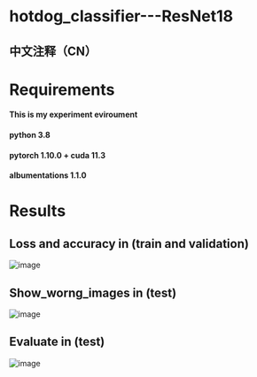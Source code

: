 # hotdog_classifier---ResNet18
## 中文注释（CN）

# Requirements
#### This is my experiment eviroument

#### python 3.8
#### pytorch 1.10.0 + cuda 11.3
#### albumentations 1.1.0

# Results
## Loss and accuracy in (train and validation)
![image](https://user-images.githubusercontent.com/41743814/143971912-d87f4e07-8908-46f0-89fd-016037d72f0e.png)

## Show_worng_images in (test)
![image](https://user-images.githubusercontent.com/41743814/143971951-13266ef8-d11f-44e8-ae06-abc97b429284.png)

## Evaluate in (test)
![image](https://user-images.githubusercontent.com/41743814/143971974-97c25e11-9c95-4433-92e9-daed4c3ac1d5.png)
